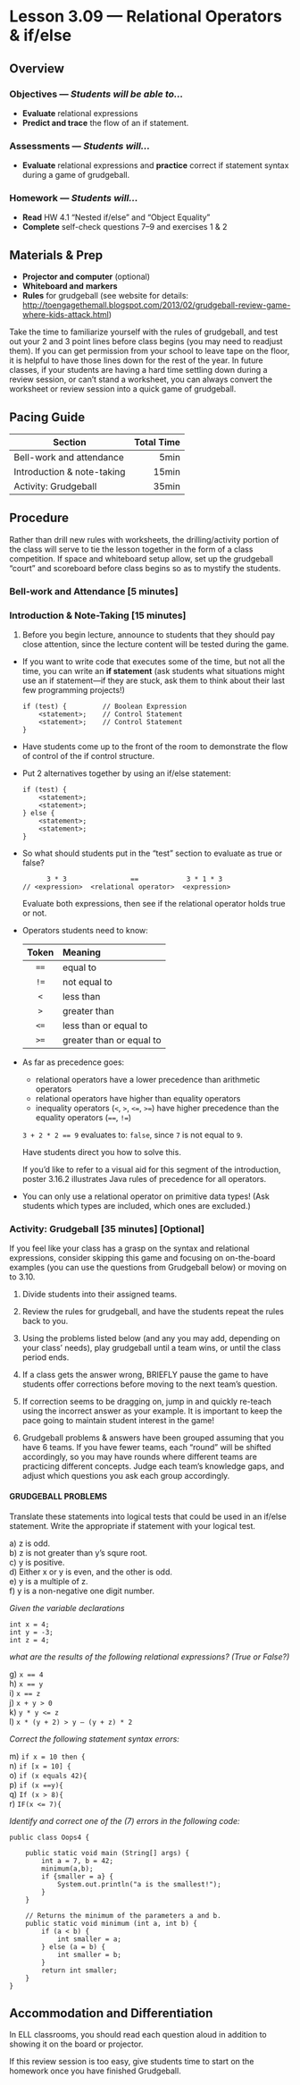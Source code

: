 Lesson 3.09 — Relational Operators & if/else
====================================================================================================

Overview
--------
### Objectives — _Students will be able to…_
- **Evaluate** relational expressions
- **Predict and trace** the flow of an if statement.

### Assessments — _Students will…_
- **Evaluate** relational expressions and **practice** correct if statement syntax during a game of
  grudgeball.

### Homework — _Students will…_
- **Read** HW 4.1 “Nested if/else” and “Object Equality”
- **Complete** self-check questions 7–9 and exercises 1 & 2


Materials & Prep
----------------
- **Projector and computer** (optional)
- **Whiteboard and** **markers**
- **Rules** for grudgeball (see website for details:
  <http://toengagethemall.blogspot.com/2013/02/grudgeball-review-game-where-kids-attack.html>)

Take the time to familiarize yourself with the rules of grudgeball, and test out your 2 and 3 point
lines before class begins (you may need to readjust them). If you can get permission from your
school to leave tape on the floor, it is helpful to have those lines down for the rest of the year.
In future classes, if your students are having a hard time settling down during a review session, or
can’t stand a worksheet, you can always convert the worksheet or review session into a quick game of
grudgeball.


Pacing Guide
------------
| Section                    | Total Time |
|----------------------------|-----------:|
| Bell-work and attendance   |       5min |
| Introduction & note-taking |      15min |
| Activity: Grudgeball       |      35min |


Procedure
---------
Rather than drill new rules with worksheets, the drilling/activity portion of the class will serve
to tie the lesson together in the form of a class competition. If space and whiteboard setup allow,
set up the grudgeball “court” and scoreboard before class begins so as to mystify the students.

### Bell-work and Attendance \[5 minutes\]

### Introduction & Note-Taking \[15 minutes\]

1. Before you begin lecture, announce to students that they should pay close attention, since the lecture content will be tested during the game.

  - If you want to write code that executes some of the time, but not all the time, you can write an
    **if statement** (ask students what situations might use an if statement—if they are stuck, ask
    them to think about their last few programming projects!)
    ```
    if (test) {         // Boolean Expression
        <statement>;    // Control Statement
        <statement>;    // Control Statement
    }
    ```

  - Have students come up to the front of the room to demonstrate the flow of control of the if
    control structure.

  - Put 2 alternatives together by using an if/else statement:
    ```
    if (test) {
        <statement>;
        <statement>;
    } else {
        <statement>;
        <statement>;
    }
    ```

  - So what should students put in the “test” section to evaluate as true or false?
    ```
          3 * 3                ==            3 * 1 * 3
    // <expression>  <relational operator>  <expression>
    ```
    Evaluate both expressions, then see if the relational operator holds true or not.

  - Operators students need to know:

    | Token  | Meaning                  |
    |:------:|:-------------------------|
    |  `==`  | equal to                 |
    |  `!=`  | not equal to             |
    |  `<`   | less than                |
    |  `>`   | greater than             |
    |  `<=`  | less than or equal to    |
    |  `>=`  | greater than or equal to |

  - As far as precedence goes:
    - relational operators have a lower precedence than arithmetic operators
    - relational operators have higher than equality operators
    - inequality operators (`<`, `>`, `<=`, `>=`) have higher precedence than the equality
      operators (`==`, `!=`)

    `3 + 2 * 2 == 9` evaluates to: `false`, since `7` is not equal to `9`.

    Have students direct you how to solve this.

    If you’d like to refer to a visual aid for this segment of the introduction, poster 3.16.2
    illustrates Java rules of precedence for all operators.

  - You can only use a relational operator on primitive data types! (Ask students which types are
    included, which ones are excluded.)

### Activity: Grudgeball \[35 minutes\] \[Optional\]

If you feel like your class has a grasp on the syntax and relational expressions, consider skipping
this game and focusing on on-the-board examples (you can use the questions from Grudgeball below) or
moving on to 3.10.

1. Divide students into their assigned teams.

2. Review the rules for grudgeball, and have the students repeat the rules back to you.

3. Using the problems listed below (and any you may add, depending on your class’ needs), play
  grudgeball until a team wins, or until the class period ends.

  1. If a class gets the answer wrong, BRIEFLY pause the game to have students offer corrections
    before moving to the next team’s question.

  2. If correction seems to be dragging on, jump in and quickly re-teach using the incorrect answer
    as your example. It is important to keep the pace going to maintain student interest in the game!

4. Grudgeball problems & answers have been grouped assuming that you have 6 teams. If you have fewer
  teams, each “round” will be shifted accordingly, so you may have rounds where different teams are
  practicing different concepts. Judge each team’s knowledge gaps, and adjust which questions you
  ask each group accordingly.

#### GRUDGEBALL PROBLEMS

Translate these statements into logical tests that could be used in an if/else statement. Write the
appropriate if statement with your logical test.

  a) z is odd.<br>
  b) z is not greater than y’s squre root.<br>
  c) y is positive.<br>
  d) Either x or y is even, and the other is odd.<br>
  e) y is a multiple of z.<br>
  f) y is a non-negative one digit number.<br>

_Given the variable declarations_

    int x = 4;
    int y = -3;
    int z = 4;

  _what are the results of the following relational expressions? (True or False?)_

  g) `x == 4`<br>
  h) `x == y`<br>
  i) `x == z`<br>
  j) `x + y > 0`<br>
  k) `y * y <= z`<br>
  l) `x * (y + 2) > y – (y + z) * 2`<br>

_Correct the following statement syntax errors:_

  m) `if x = 10 then {`<br>
  n) `if [x = 10] {`<br>
  o) `if (x equals 42){`<br>
  p) `if (x ==y){`<br>
  q) `If (x > 8){`<br>
  r) `IF(x <= 7){`

_Identify and correct one of the (7) errors in the following code:_

    public class Oops4 {

        public static void main (String[] args) {
            int a = 7, b = 42;
            minimum(a,b);
            if {smaller = a} {
                System.out.println("a is the smallest!");
            }
        }

        // Returns the minimum of the parameters a and b.
        public static void minimum (int a, int b) {
            if (a < b) {
                int smaller = a;
            } else (a = b) {
                int smaller = b;
            }
            return int smaller;
        }
    }


Accommodation and Differentiation
---------------------------------
In ELL classrooms, you should read each question aloud in addition to showing it on the board or
projector.

If this review session is too easy, give students time to start on the homework once you have
finished Grudgeball.
